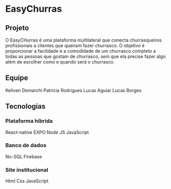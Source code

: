 <h1> EasyChurras <h2>

<h2>Projeto</h2>
O EasyCHurras é uma plataforma multilateral que conecta churrasqueiros profissionais a clientes que queiram fazer churrasco.
O objetivo é proporcionar a facilidade e a comodidade de um churrasco completo a todas as pessoas que gostam de churrasco, sem que ela precise fazer algo além de escolher como e quando será o churrasco.

<h2>Equipe</h2>
Keliven Demarchi
Patricia Rodrigues
Lucas Aguiar
Lucas Borges


<h2>Tecnologias</h2>

<h3>Plataforma híbrida</h3>
React-native EXPO
Node JS
JavaScript

<h3>Banco de dados</h3>
No-SQL
Firebase

<h3>Site institucional</h3>
Html
Css
JavaScript
